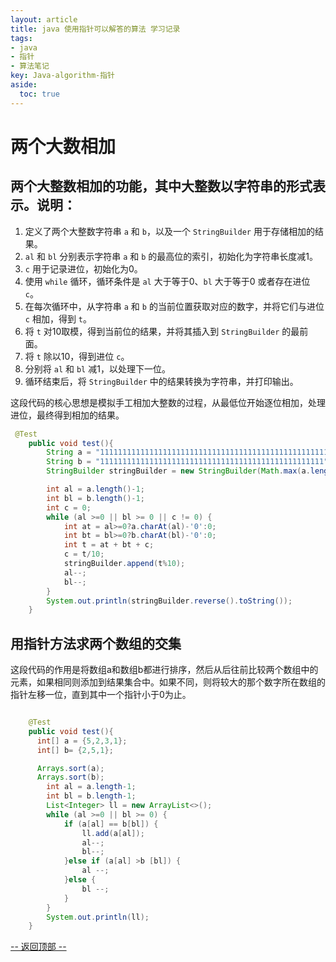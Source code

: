 ```yaml
---
layout: article
title: java 使用指针可以解答的算法 学习记录
tags: 
- java
- 指针
- 算法笔记
key: Java-algorithm-指针
aside:
  toc: true
---
```


# 两个大数相加

## 两个大整数相加的功能，其中大整数以字符串的形式表示。说明：

1. 定义了两个大整数字符串 `a` 和 `b`，以及一个 `StringBuilder` 用于存储相加的结果。
2. `al` 和 `bl` 分别表示字符串 `a` 和 `b` 的最高位的索引，初始化为字符串长度减1。
3. `c` 用于记录进位，初始化为0。
4. 使用 `while` 循环，循环条件是 `al` 大于等于0、`bl` 大于等于0 或者存在进位 `c`。
5. 在每次循环中，从字符串 `a` 和 `b` 的当前位置获取对应的数字，并将它们与进位 `c` 相加，得到 `t`。
6. 将 `t` 对10取模，得到当前位的结果，并将其插入到 `StringBuilder` 的最前面。
7. 将 `t` 除以10，得到进位 `c`。
8. 分别将 `al` 和 `bl` 减1，以处理下一位。
9. 循环结束后，将 `StringBuilder` 中的结果转换为字符串，并打印输出。

这段代码的核心思想是模拟手工相加大整数的过程，从最低位开始逐位相加，处理进位，最终得到相加的结果。

```java
 @Test
    public void test(){
        String a = "111111111111111111111111111111111111111111111111111111";
        String b = "11111111111111111111111111111111111111111111111111";
        StringBuilder stringBuilder = new StringBuilder(Math.max(a.length(),b.length()) +1);

        int al = a.length()-1;
        int bl = b.length()-1;
        int c = 0;
        while (al >=0 || bl >= 0 || c != 0) {
            int at = al>=0?a.charAt(al)-'0':0;
            int bt = bl>=0?b.charAt(bl)-'0':0;
            int t = at + bt + c;
            c = t/10;
            stringBuilder.append(t%10);
            al--;
            bl--;
        }
        System.out.println(stringBuilder.reverse().toString());
    }

```

## 用指针方法求两个数组的交集

这段代码的作用是将数组a和数组b都进行排序，然后从后往前比较两个数组中的元素，如果相同则添加到结果集合中。如果不同，则将较大的那个数字所在数组的指针左移一位，直到其中一个指针小于0为止。

```java

    @Test
    public void test(){
      int[] a = {5,2,3,1};
      int[] b= {2,5,1};

      Arrays.sort(a);
      Arrays.sort(b);
        int al = a.length-1;
        int bl = b.length-1;
        List<Integer> ll = new ArrayList<>();
        while (al >=0 || bl >= 0) {
            if (a[al] == b[bl]) {
                ll.add(a[al]);
                al--;
                bl--;
            }else if (a[al] >b [bl]) {
                al --;
            }else {
                bl --;
            }
        }
        System.out.println(ll);
    }
```


<a href="javascript:scroll(0,0)">-- 返回顶部 --</a>

